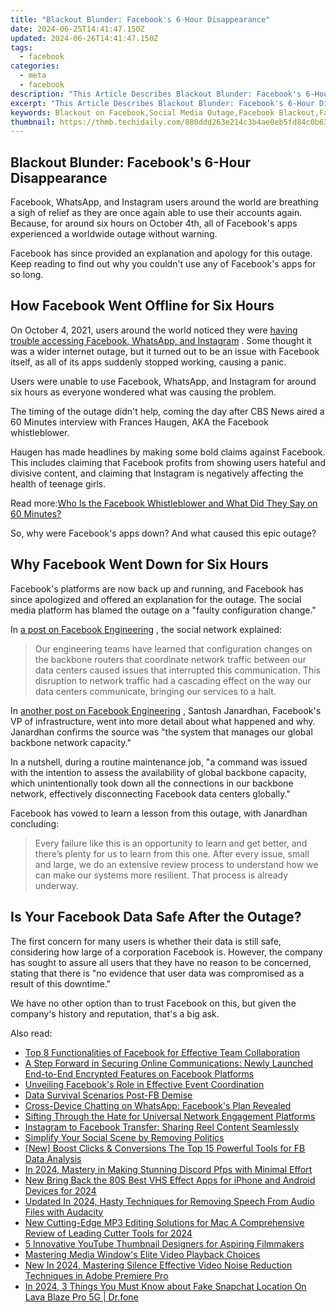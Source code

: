 ```yaml
---
title: "Blackout Blunder: Facebook's 6-Hour Disappearance"
date: 2024-06-25T14:41:47.150Z
updated: 2024-06-26T14:41:47.150Z
tags:
  - facebook
categories:
  - meta
  - facebook
description: "This Article Describes Blackout Blunder: Facebook's 6-Hour Disappearance"
excerpt: "This Article Describes Blackout Blunder: Facebook's 6-Hour Disappearance"
keywords: Blackout on Facebook,Social Media Outage,Facebook Blackout,Facebook Downtime,Internet Disruption Facebook,User Experience Loss Facebook,Tech Mishap
thumbnail: https://thmb.techidaily.com/880ddd263e214c3b4ae0eb5fd84c0b63be50232aa4ce3a994c19ff834b47aa92.jpg
---
```


## Blackout Blunder: Facebook's 6-Hour Disappearance

 Facebook, WhatsApp, and Instagram users around the world are breathing a sigh of relief as they are once again able to use their accounts again. Because, for around six hours on October 4th, all of Facebook's apps experienced a worldwide outage without warning.

 Facebook has since provided an explanation and apology for this outage. Keep reading to find out why you couldn't use any of Facebook's apps for so long.

## How Facebook Went Offline for Six Hours

 On October 4, 2021, users around the world noticed they were [having trouble accessing Facebook, WhatsApp, and Instagram](https://www.makeuseof.com/facebook-whatsapp-instagram-down-right-now/) . Some thought it was a wider internet outage, but it turned out to be an issue with Facebook itself, as all of its apps suddenly stopped working, causing a panic.

 Users were unable to use Facebook, WhatsApp, and Instagram for around six hours as everyone wondered what was causing the problem.

 The timing of the outage didn't help, coming the day after CBS News aired a 60 Minutes interview with Frances Haugen, AKA the Facebook whistleblower.

 Haugen has made headlines by making some bold claims against Facebook. This includes claiming that Facebook profits from showing users hateful and divisive content, and claiming that Instagram is negatively affecting the health of teenage girls.

 Read more:[Who Is the Facebook Whistleblower and What Did They Say on 60 Minutes?](https://www.makeuseof.com/who-is-facebook-whistleblower-60-minutes-interview-claims/)

 So, why were Facebook's apps down? And what caused this epic outage?

## Why Facebook Went Down for Six Hours

 Facebook's platforms are now back up and running, and Facebook has since apologized and offered an explanation for the outage. The social media platform has blamed the outage on a "faulty configuration change."

 In [a post on Facebook Engineering](https://engineering.fb.com/2021/10/04/networking-traffic/outage/) , the social network explained:

> Our engineering teams have learned that configuration changes on the backbone routers that coordinate network traffic between our data centers caused issues that interrupted this communication. This disruption to network traffic had a cascading effect on the way our data centers communicate, bringing our services to a halt.

 In [another post on Facebook Engineering](https://engineering.fb.com/2021/10/05/networking-traffic/outage-details/) , Santosh Janardhan, Facebook's VP of infrastructure, went into more detail about what happened and why. Janardhan confirms the source was "the system that manages our global backbone network capacity."

 In a nutshell, during a routine maintenance job, "a command was issued with the intention to assess the availability of global backbone capacity, which unintentionally took down all the connections in our backbone network, effectively disconnecting Facebook data centers globally."

 Facebook has vowed to learn a lesson from this outage, with Janardhan concluding:

> Every failure like this is an opportunity to learn and get better, and there’s plenty for us to learn from this one. After every issue, small and large, we do an extensive review process to understand how we can make our systems more resilient. That process is already underway.

## Is Your Facebook Data Safe After the Outage?

 The first concern for many users is whether their data is still safe, considering how large of a corporation Facebook is. However, the company has sought to assure all users that they have no reason to be concerned, stating that there is "no evidence that user data was compromised as a result of this downtime."

 We have no other option than to trust Facebook on this, but given the company's history and reputation, that's a big ask.


<ins class="adsbygoogle"
     style="display:block"
     data-ad-format="autorelaxed"
     data-ad-client="ca-pub-7571918770474297"
     data-ad-slot="1223367746"></ins>



<ins class="adsbygoogle"
     style="display:block"
     data-ad-client="ca-pub-7571918770474297"
     data-ad-slot="8358498916"
     data-ad-format="auto"
     data-full-width-responsive="true"></ins>

<span class="atpl-alsoreadstyle">Also read:</span>
<div><ul>
<li><a href="https://facebook.techidaily.com/top-8-functionalities-of-facebook-for-effective-team-collaboration/"><u>Top 8 Functionalities of Facebook for Effective Team Collaboration</u></a></li>
<li><a href="https://facebook.techidaily.com/a-step-forward-in-securing-online-communications-newly-launched-end-to-end-encrypted-features-on-facebook-platforms/"><u>A Step Forward in Securing Online Communications: Newly Launched End-to-End Encrypted Features on Facebook Platforms</u></a></li>
<li><a href="https://facebook.techidaily.com/unveiling-facebooks-role-in-effective-event-coordination/"><u>Unveiling Facebook's Role in Effective Event Coordination</u></a></li>
<li><a href="https://facebook.techidaily.com/data-survival-scenarios-post-fb-demise/"><u>Data Survival Scenarios Post-FB Demise</u></a></li>
<li><a href="https://facebook.techidaily.com/cross-device-chatting-on-whatsapp-facebooks-plan-revealed/"><u>Cross-Device Chatting on WhatsApp: Facebook's Plan Revealed</u></a></li>
<li><a href="https://facebook.techidaily.com/sifting-through-the-hate-for-universal-network-engagement-platforms/"><u>Sifting Through the Hate for Universal Network Engagement Platforms</u></a></li>
<li><a href="https://facebook.techidaily.com/instagram-to-facebook-transfer-sharing-reel-content-seamlessly/"><u>Instagram to Facebook Transfer: Sharing Reel Content Seamlessly</u></a></li>
<li><a href="https://facebook.techidaily.com/simplify-your-social-scene-by-removing-politics/"><u>Simplify Your Social Scene by Removing Politics</u></a></li>
<li><a href="https://facebook-clips.techidaily.com/new-boost-clicks-and-conversions-the-top-15-powerful-tools-for-fb-data-analysis/"><u>[New] Boost Clicks & Conversions  The Top 15 Powerful Tools for FB Data Analysis</u></a></li>
<li><a href="https://discord-videos.techidaily.com/in-2024-mastery-in-making-stunning-discord-pfps-with-minimal-effort/"><u>In 2024, Mastery in Making Stunning Discord Pfps with Minimal Effort</u></a></li>
<li><a href="https://video-creation-software.techidaily.com/new-bring-back-the-80s-best-vhs-effect-apps-for-iphone-and-android-devices-for-2024/"><u>New Bring Back the 80S Best VHS Effect Apps for iPhone and Android Devices for 2024</u></a></li>
<li><a href="https://audio-editing.techidaily.com/updated-in-2024-hasty-techniques-for-removing-speech-from-audio-files-with-audacity/"><u>Updated In 2024, Hasty Techniques for Removing Speech From Audio Files with Audacity</u></a></li>
<li><a href="https://voice-adjusting.techidaily.com/new-cutting-edge-mp3-editing-solutions-for-mac-a-comprehensive-review-of-leading-cutter-tools-for-2024/"><u>New Cutting-Edge MP3 Editing Solutions for Mac A Comprehensive Review of Leading Cutter Tools for 2024</u></a></li>
<li><a href="https://youtube-clips.techidaily.com/5-innovative-youtube-thumbnail-designers-for-aspiring-filmmakers/"><u>5 Innovative YouTube Thumbnail Designers for Aspiring Filmmakers</u></a></li>
<li><a href="https://extra-hints.techidaily.com/mastering-media-windows-elite-video-playback-choices/"><u>Mastering Media  Window's Elite Video Playback Choices</u></a></li>
<li><a href="https://sound-tweaking.techidaily.com/new-in-2024-mastering-silence-effective-video-noise-reduction-techniques-in-adobe-premiere-pro/"><u>New In 2024, Mastering Silence Effective Video Noise Reduction Techniques in Adobe Premiere Pro</u></a></li>
<li><a href="https://location-social.techidaily.com/in-2024-3-things-you-must-know-about-fake-snapchat-location-on-lava-blaze-pro-5g-drfone-by-drfone-virtual-android/"><u>In 2024, 3 Things You Must Know about Fake Snapchat Location On Lava Blaze Pro 5G | Dr.fone</u></a></li>
</ul></div>
